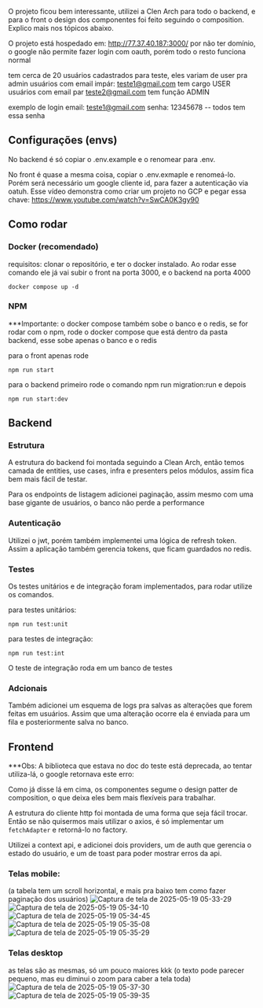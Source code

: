 
O projeto ficou bem interessante, utilizei a Clen Arch para todo o backend, e para o front o design dos componentes foi feito seguindo o composition. Explico mais nos tópicos abaixo.

O projeto está hospedado em: http://77.37.40.187:3000/
por não ter domínio, o google não permite fazer login com oauth, porém todo o resto funciona normal

tem cerca de 20 usuários cadastrados para teste, eles variam de user pra admin
usuários com email impár: teste1@gmail.com tem cargo USER usuários com email par teste2@gmail.com tem função ADMIN

exemplo de login
email: teste1@gmail.com 
senha: 12345678 -- todos tem essa senha

## Configurações (envs)

No backend é só copiar o .env.example e o renomear para .env.

No front é quase a mesma coisa, copiar o .env.exmaple e renomeá-lo. Porém será necessário um google cliente id, para fazer a autenticação via oatuh. Esse vídeo demonstra como criar um projeto no GCP e pegar essa chave: https://www.youtube.com/watch?v=SwCA0K3gy90

## Como rodar

### Docker (recomendado)

requisitos: clonar o repositório, e ter o docker instalado. Ao rodar esse comando ele já vai subir o front na porta 3000, e o backend na porta 4000

```
docker compose up -d
```

### NPM

\*\*\*Importante: o docker compose também sobe o banco e o redis, se for rodar com o npm, rode o docker compose que está dentro da pasta backend, esse sobe apenas o banco e o redis


para o front apenas rode

```
npm run start
```

para o backend primeiro rode o comando npm run migration:run e depois

```
npm run start:dev
```

## Backend

### Estrutura

A estrutura do backend foi montada seguindo a Clean Arch, então temos camada de entities, use cases, infra e presenters pelos módulos, assim fica bem mais fácil de testar.

Para os endpoints de listagem adicionei paginação, assim mesmo com uma base gigante de usuários, o banco não perde a performance

### Autenticação

Utilizei o jwt, porém também implementei uma lógica de refresh token. Assim a aplicação também gerencia tokens, que ficam guardados no redis.

### Testes

Os testes unitários e de integração foram implementados, para rodar utilize os comandos.

para testes unitários:

```
npm run test:unit
```

para testes de integração:

```
npm run test:int
```

O teste de integração roda em um banco de testes

### Adcionais

Também adicionei um esquema de logs pra salvas as alterações que forem feitas em usuários. Assim que uma alteração ocorre ela é enviada para um fila e posteriormente salva no banco.

## Frontend

\*\*\*Obs: A biblioteca que estava no doc do teste está deprecada, ao tentar utiliza-lá, o google retornava este erro:

Como já disse lá em cima, os componentes segume o design patter de composition, o que deixa eles bem mais flexíveis para trabalhar.

A estrutura do cliente http foi montada de uma forma que seja fácil trocar. Então se não quisermos mais utilizar o axios, é só implementar um `fetchAdapter` e retorná-lo no factory.

Utilizei a context api, e adicionei dois providers, um de auth que gerencia o estado do usuário, e um de toast para poder mostrar erros da api.

### Telas mobile:

(a tabela tem um scroll horizontal, e mais pra baixo tem como fazer paginação dos usuários)
![Captura de tela de 2025-05-19 05-33-29](https://github.com/user-attachments/assets/1655cec9-0dfa-405b-a6e3-4091de1aa25c)
![Captura de tela de 2025-05-19 05-34-10](https://github.com/user-attachments/assets/ea273ea6-e66c-4e37-8732-fea81085ba1a)
![Captura de tela de 2025-05-19 05-34-45](https://github.com/user-attachments/assets/d08b9532-7c94-4503-93fd-e0f6b70d1458)
![Captura de tela de 2025-05-19 05-35-08](https://github.com/user-attachments/assets/1a561ebb-bf79-4456-b307-82c4f7fcd4b7)
![Captura de tela de 2025-05-19 05-35-29](https://github.com/user-attachments/assets/882b376c-335d-4eed-a96e-695dc4f25c45)


### Telas desktop

as telas são as mesmas, só um pouco maiores kkk (o texto pode parecer pequeno, mas eu diminui o zoom para caber a tela toda)
![Captura de tela de 2025-05-19 05-37-30](https://github.com/user-attachments/assets/63d9b8c7-4fbe-4b97-9e4d-b96c3281f7fd)
![Captura de tela de 2025-05-19 05-39-35](https://github.com/user-attachments/assets/8cd9f0cd-0092-4f02-914d-0307f1969442)
